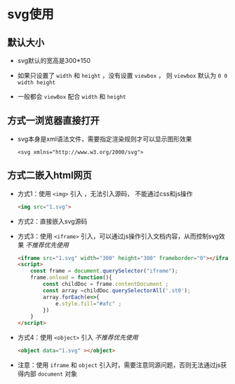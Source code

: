 # svg使用

## 默认大小

+ svg默认的宽高是300*150
+ 如果只设置了 `width` 和 `height` ，没有设置 `viewbox` ， 则 `viewbox` 默认为 `0 0 width height`

+ 一般都会 `viewBox` 配合 `width` 和 `height`

## 方式一浏览器直接打开

+ svg本身是xml语法文件，需要指定渲染规则才可以显示图形效果

  `<svg xmlns="http://www.w3.org/2000/svg">`

## 方式二嵌入html网页

+ 方式1：使用 `<img>` 引入 ，无法引入源码， 不能通过css和js操作

  ```html
  <img src="1.svg">
  ```

+ 方式2：直接嵌入svg源码

+ 方式3：使用 `<iframe>` 引入，可以通过js操作引入文档内容，从而控制svg效果 *不推荐优先使用*

  ```html
  <iframe src="1.svg" width="300" height="300" frameborder="0"></iframe>
  <script>
      const frame = document.querySelector("iframe");
      frame.onload = function(){
          const childDoc = frame.contentDocument ;
          const array =childDoc.querySelectorAll('.st0');
          array.forEach(e=>{
              e.style.fill="#afc" ;
          })
      }
  </script>
  ```

+ 方式4：使用 `<object>` 引入 *不推荐优先使用*

  ```html
  <object data="1.svg" ></object>
  ```

+ 注意：使用 `iframe` 和 `object` 引入时，需要注意同源问题，否则无法通过js获得内部 `document` 对象


